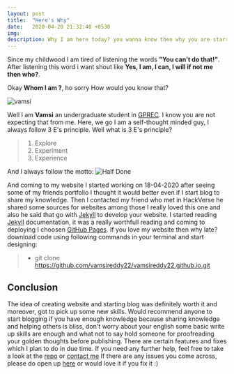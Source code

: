 ```yaml
---
layout: post
title:  "Here's Why"
date:   2020-04-20 21:32:40 +0530
img:
description: Why I am here today? you wanna know then why you are starring at me hit me up!
---
```


Since my childwood I am tired of listening the words **"You can't do that!"**. After listening this word i want shout like  **Yes, I  am, I can, I will if not me then who?**. 

Okay **Whom I am ?**, ho sorry How would you know that? 

![vamsi]({{"/assets/img/vamsi.jpg"}})

Well I am **Vamsi** an undergraduate student in [GPREC](https://gprec.ac.in). I know you are not expecting that from me. Here, we go I am a self-thought minded guy, I always follow 3 E's principle. Well what is 3 E's principle?
>1. Explore
>2. Experiment
>3. Experience 

And I always follow the motto:
![Half Done]({{"/assets/img/halfdone.jpg"}})

And coming to my website I started working on 18-04-2020 after seeing some of my friends portfolio I thought it would better even if I start blog to share my knowledge. Then I contacted my friend who met in HackVerse he shared some sources for websites among those I really loved this one and also he said that go with [Jekyll](https://jekyllrb.com) to develop your website. I started reading [Jekyll](https://jekyllrb.com/docs/) documentation, it was a really worthfull reading and coming to deploying I choosen [GitHub Pages](https://pages.github.com/). If you love my website then why late? download code using following commands in your terminal and start designing: 

>- git clone https://github.com/vamsireddy22/vamsireddy22.github.io.git

## Conclusion

The idea of creating website and starting blog was definitely worth it and moreover, got to pick up some new skills. Would recommend anyone to start blogging if you have enough knowledge because sharing knowledge and helping others is bliss, don't worry about your english some basic write up skills are enough and what not to say hold someone for proofreading your golden thoughts before publishing. There are certain features and fixes which I plan to do in due time. If you need any further help, feel free to take a look at the [repo](https://github.com/vamsireddy22/vamsireddy22.github.io.) or [contact me](https://vamsireddy22.github.io/contact) If there are any issues you come across, please do open up [here](https://github.com/vamsireddy22/vamsireddy22.github.io/issues) or would love it if you fix it :)

